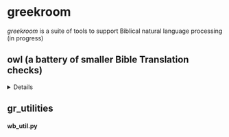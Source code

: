 # greekroom  

_greekroom_ is a suite of tools to support Biblical natural language processing (in progress)

<!--
[![image alt >](http://img.shields.io/pypi/v/greekroom.svg)](https://pypi.python.org/pypi/greekroom/)

### Installation (stubs only, in early development, not ready for regular users yet)

```bash
pip install greekroom
```
or
```bash
git clone https://github.com/BibleNLP/greek-room.git
```
-->


## owl (a battery of smaller Bible Translation checks)

<details>


<details>
<summary> <b>wb_util.py</b>
A CLI Python script to analyze file properties such as script direction, quotations.</summary>

```
usage: wb_util.py [-h] [-i INPUT_FILENAME] [-s INPUT_STRING] [-j JSON_OUT_FILENAME] [-o HTML_OUT_FILENAME] [--lang_code LANG_CODE] [--lang_name LANG_NAME]

options:
  -h, --help            show this help message and exit
  -i INPUT_FILENAME, --input_filename INPUT_FILENAME
  -s INPUT_STRING, --input_string INPUT_STRING
  -j JSON_OUT_FILENAME, --json_out_filename JSON_OUT_FILENAME
  -o HTML_OUT_FILENAME, --html_out_filename HTML_OUT_FILENAME
  --lang_code LANG_CODE
  --lang_name LANG_NAME
```
Sample calls
```
wb_util.py -h
wb_util.py -s """She asked: “Whatʼs a ‘PyPi’?”\nHe replied: “I don't know.”\n""" -j test.json
cat test.json
```
</details>

Note: When working on a clone (as opposed to a pip-install), please make sure that your $PYTHONPATH includes the directory in which this README file resides.
```python 
import json
from gr_utilities import wb_util

# Apply script to string
text = """She asked: “Whatʼs a ‘PyPi’?”\nHe replied: “I don't know.”\n"""
result_dict = wb_util.script_punct(None, text, "eng", "English")
print(result_dict)

# Apply script to file content
# Write text to file
filename = "test.txt"
with open(filename, "w") as f_out:
    f_out.write(text)
# Apply script
result_dict2 = wb_util.script_punct(filename)
# Print result as JSON string
print(json.dumps(result_dict2))
# Write result to HTML file
html_output = "test.html"
with open(html_output, "w") as f_html:
    wb_util.print_to_html(result_dict2, f_html)
``` 
</details>

## gr_utilities

#### wb_util.py

